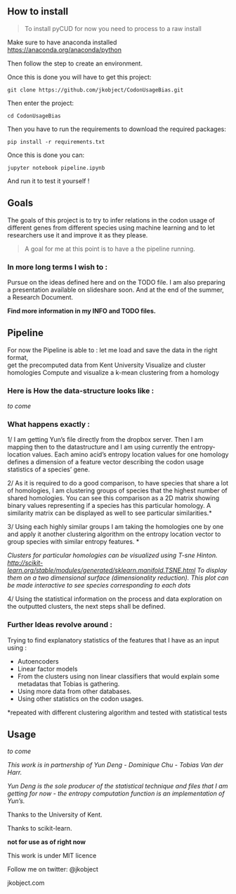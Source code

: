## How to install

>To install pyCUD for now you need to process to a raw install

Make sure to have anaconda installed https://anaconda.org/anaconda/python

Then follow the step to create an environment.

Once this is done you will have to get this project:

`git clone https://github.com/jkobject/CodonUsageBias.git`

Then enter the project:

`cd CodonUsageBias`

Then you have to run the requirements to download the required packages:

`pip install -r requirements.txt`

Once this is done you can:

`jupyter notebook pipeline.ipynb`

And run it to test it yourself !

 
## Goals 

The goals of this project is to try to infer relations in the codon usage of different genes from different species using machine learning and to let researchers use it and improve it as they please.

>A goal for me at this point is to have a the pipeline running.


### In more long terms I wish to :
Pursue on the ideas defined here and on the TODO file. 
I am also preparing a presentation available on slideshare soon.
And at the end of the summer, a Research Document. 



__Find more information in my INFO and TODO files.__

## Pipeline

For now the Pipeline is able to : 
let me load and save the data in the right format,  
get the precomputed data from Kent University 
Visualize and cluster homologies
Compute and visualize a k-mean clustering from a homology

### Here is How the data-structure looks like :
 
*to come*

### What happens exactly : 
1/ I am getting Yun’s file directly from the dropbox server. Then I am mapping then to the datastructure and I am using currently the entropy-location values. 
Each amino acid’s entropy location values for one homology defines a dimension of a feature vector describing the codon usage statistics of a species’ gene. 

2/ As it is required to do a good comparison, to have species that share a lot of homologies, I am clustering groups of species that the highest number of shared homologies. You can see this comparison as a 2D matrix showing binary values representing if a species has this particular homology. A similarity matrix can be displayed as well to see particular similarities.*

3/ Using each highly similar groups I am taking the homologies one by one and apply it another clustering algorithm on the entropy location vector to group species with similar entropy features. *

_Clusters for particular homologies can be visualized using T-sne Hinton. 
http://scikit-learn.org/stable/modules/generated/sklearn.manifold.TSNE.html 
 To display them on a two dimensional surface (dimensionality reduction). This plot can be made interactive to see species corresponding to each dots_

4/ Using the statistical information on the process and data exploration on the outputted clusters, the next steps shall be defined. 

### Further Ideas revolve around :
Trying to find explanatory statistics of the features that I have as an input using :

 * Autoencoders
 * Linear factor models
 * From the clusters using non linear classifiers that would explain some metadatas that Tobias is gathering.
 * Using more data from other databases. 
 * Using other statistics on the codon usages. 
 
*repeated with different clustering algorithm and tested with statistical tests

## Usage
*to come*

_This work is in partnership of Yun Deng - Dominique Chu - Tobias Van der Harr._ 

_Yun Deng is the sole producer of the statistical technique and files that I am getting for now - the entropy computation function is an implementation of Yun’s._

 Thanks to the University of Kent.
 
 Thanks to scikit-learn. 

__not for use as of right now__

This work is under MIT licence 

Follow me on twitter: @jkobject 

jkobject.com
